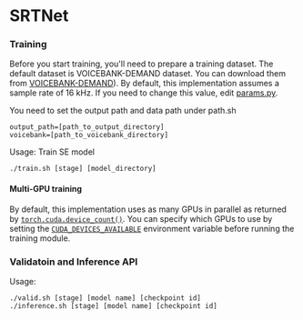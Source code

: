 # SRTNet
### Training
Before you start training, you'll need to prepare a training dataset. The default dataset is VOICEBANK-DEMAND dataset. You can download them from [VOICEBANK-DEMAND](https://doi.org/10.7488/ds/2117)). By default, this implementation assumes a sample rate of 16 kHz. If you need to change this value, edit [params.py](https://github.com/lmnt-com/diffwave/blob/master/src/diffwave/params.py).

You need to set the output path and data path under path.sh

```
output_path=[path_to_output_directory]
voicebank=[path_to_voicebank_directory]
```

Usage:
Train SE model
```
./train.sh [stage] [model_directory]
```


#### Multi-GPU training
By default, this implementation uses as many GPUs in parallel as returned by [`torch.cuda.device_count()`](https://pytorch.org/docs/stable/cuda.html#torch.cuda.device_count). You can specify which GPUs to use by setting the [`CUDA_DEVICES_AVAILABLE`](https://developer.nvidia.com/blog/cuda-pro-tip-control-gpu-visibility-cuda_visible_devices/) environment variable before running the training module.

### Validatoin and Inference API

Usage:
```
./valid.sh [stage] [model name] [checkpoint id] 
./inference.sh [stage] [model name] [checkpoint id]
```
